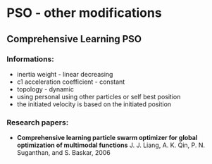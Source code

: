 # PSO - other modifications

## Comprehensive Learning PSO

### Informations:
- inertia weight - linear decreasing
- c1 acceleration coefficient - constant
- topology - dynamic
- using personal using other particles or self best position
- the initiated velocity is based on the initiated position

### Research papers:
 - **Comprehensive learning particle swarm optimizer for global optimization of multimodal functions** J. J. Liang, A. K. Qin, P. N. Suganthan, and S. Baskar, 2006 
 
 
